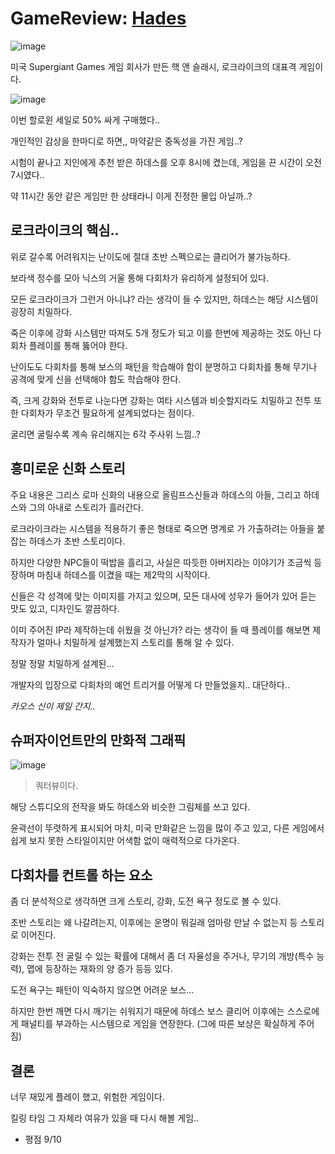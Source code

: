 # GameReview: [Hades](https://store.steampowered.com/app/1145360/Hades/?l=koreana)

![image](https://github.com/fkdl0048/GameReview/assets/84510455/32ea8b69-b58b-4ef8-b7c3-0bf1935234bc)

미국 Supergiant Games 게임 회사가 만든 핵 앤 슬래시, 로크라이크의 대표격 게임이다.

![image](https://github.com/fkdl0048/GameReview/assets/84510455/b7c7df32-029c-412d-a3e0-def2bbaee9be)

이번 할로윈 세일로 50% 싸게 구매했다..

개인적인 감상을 한마디로 하면,, 마약같은 중독성을 가진 게임..?

시험이 끝나고 지인에게 추천 받은 하데스를 오후 8시에 켰는데, 게임을 끈 시간이 오전 7시였다..

약 11시간 동안 같은 게임만 한 상태라니 이게 진정한 몰입 아닐까..?

## 로크라이크의 핵심..

위로 갈수록 어려워지는 난이도에 절대 초반 스펙으로는 클리어가 불가능하다.

보라색 정수를 모아 닉스의 거울 통해 다회차가 유리하게 설정되어 있다.

모든 로크라이크가 그런거 아니냐? 라는 생각이 들 수 있지만, 하데스는 해당 시스템이 굉장히 치밀하다.

죽은 이후에 강화 시스템만 따져도 5개 정도가 되고 이를 한번에 제공하는 것도 아닌 다회차 플레이를 통해 뚫어야 한다.

난이도도 다회차를 통해 보스의 패턴을 학습해야 함이 분명하고 다회차를 통해 무기나 공격에 맞게 신을 선택해야 함도 학습해야 한다.

즉, 크게 강화와 전투로 나눈다면 강화는 여타 시스템과 비슷할지라도 치밀하고 전투 또한 다회차가 무조건 필요하게 설계되었다는 점이다.

굴리면 굴릴수록 계속 유리해지는 6각 주사위 느낌..?

## 흥미로운 신화 스토리

주요 내용은 그리스 로마 신화의 내용으로 올림프스신들과 하데스의 아들, 그리고 하데스와 그의 아내로 스토리가 흘러간다.

로크라이크라는 시스템을 적용하기 좋은 형태로 죽으면 명계로 가 가출하려는 아들을 붙잡는 하데스가 초반 스토리이다.

하지만 다양한 NPC들이 떡밥을 흘리고, 사실은 따듯한 아버지라는 이야기가 조금씩 등장하며 마침내 하데스를 이겼을 때는 제2막의 시작이다.

신들은 각 성격에 맞는 이미지를 가지고 있으며, 모든 대사에 성우가 들어가 있어 듣는 맛도 있고, 디자인도 깔끔하다.

이미 주어진 IP라 제작하는데 쉬웠을 것 아닌가? 라는 생각이 들 때 플레이를 해보면 제작자가 얼마나 치밀하게 설계했는지 스토리를 통해 알 수 있다.

정말 정말 치밀하게 설계된...

개발자의 입장으로 다회차의 예언 트리거를 어떻게 다 만들었을지.. 대단하다..

*카오스 신이 제일 간지..*

## 슈퍼자이언트만의 만화적 그래픽

![image](https://github.com/fkdl0048/GameReview/assets/84510455/49b8223f-5e9c-481f-bb30-87a2d34507a5)

> 쿼터뷰이다.

해당 스튜디오의 전작을 봐도 하데스와 비슷한 그림체를 쓰고 있다.

윤곽선이 뚜렷하게 표시되어 마치, 미국 만화같은 느낌을 많이 주고 있고, 다른 게임에서 쉽게 보지 못한 스타일이지만 어색함 없이 매력적으로 다가온다.

## 다회차를 컨트롤 하는 요소

좀 더 분석적으로 생각하면 크게 스토리, 강화, 도전 욕구 정도로 볼 수 있다.

초반 스토리는 왜 나갈려는지, 이후에는 운명이 뭐길래 엄마랑 만날 수 없는지 등 스토리로 이어진다.

강화는 전투 전 굴릴 수 있는 확률에 대해서 좀 더 자율성을 주거나, 무기의 개방(특수 능력), 맵에 등장하는 재화의 양 증가 등등 있다.

도전 욕구는 패턴이 익숙하지 않으면 어려운 보스...

하지만 한번 깨면 다시 깨기는 쉬워지기 때문에 하데스 보스 클리어 이후에는 스스로에게 패널티를 부과하는 시스템으로 게임을 연장한다. (그에 따른 보상은 확실하게 주어짐)

## 결론

너무 재밌게 플레이 했고, 위험한 게임이다.

킬링 타임 그 자체라 여유가 있을 때 다시 해볼 게임..

- 평점 9/10